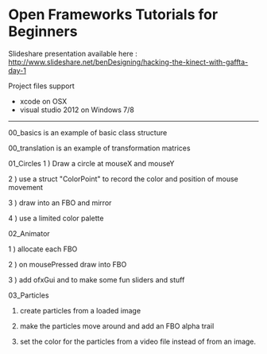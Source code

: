 Open Frameworks Tutorials for Beginners
================================

Slideshare presentation available here : 
http://www.slideshare.net/benDesigning/hacking-the-kinect-with-gaffta-day-1

Project files support
* xcode on OSX
* visual studio 2012 on Windows 7/8

---------------------------------


00_basics is an example of basic class structure

00_translation is an example of transformation matrices

01_Circles
1 ) Draw a circle at mouseX and mouseY 

2 ) use a struct "ColorPoint" to record the color and position of mouse movement

3 ) draw into an FBO and mirror

4 ) use a limited color palette

02_Animator

1 ) allocate each FBO 

2 ) on mousePressed draw into FBO

3 ) add ofxGui and to make some fun sliders and stuff

03_Particles

1) create particles from a loaded image

2) make the particles move around and add an FBO alpha trail

3) set the color for the particles from a video file instead of from an image.



